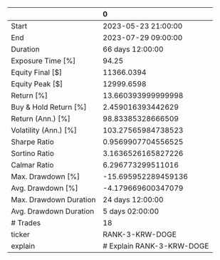 |                        | 0                         |
|:-----------------------|:--------------------------|
| Start                  | 2023-05-23 21:00:00       |
| End                    | 2023-07-29 09:00:00       |
| Duration               | 66 days 12:00:00          |
| Exposure Time [%]      | 94.25                     |
| Equity Final [$]       | 11366.0394                |
| Equity Peak [$]        | 12999.6598                |
| Return [%]             | 13.660393999999998        |
| Buy & Hold Return [%]  | 2.459016393442629         |
| Return (Ann.) [%]      | 98.83385328666509         |
| Volatility (Ann.) [%]  | 103.27565984738523        |
| Sharpe Ratio           | 0.9569907704556525        |
| Sortino Ratio          | 3.1636526165827226        |
| Calmar Ratio           | 6.296773299511016         |
| Max. Drawdown [%]      | -15.695952289459136       |
| Avg. Drawdown [%]      | -4.179669600347079        |
| Max. Drawdown Duration | 24 days 12:00:00          |
| Avg. Drawdown Duration | 5 days 02:00:00           |
| # Trades               | 18                        |
| ticker                 | RANK-3-KRW-DOGE           |
| explain                | # Explain RANK-3-KRW-DOGE |